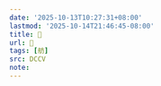 ```yaml
---
date: '2025-10-13T10:27:31+08:00'
lastmod: '2025-10-14T21:46:45-08:00'
title: 􁛅
url: 􁛅
tags: [舫]
src: DCCV
note:
---
```

